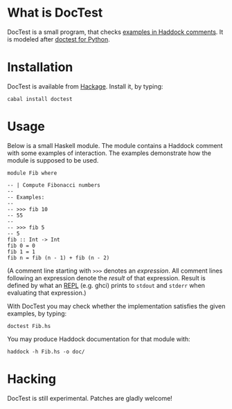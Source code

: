 What is DocTest
===============

DocTest is a small program, that checks
[examples in Haddock comments](http://www.haskell.org/haddock/doc/html/ch03s08.html#id566093).
It is modeled after
[doctest for Python](http://docs.python.org/library/doctest.html).



Installation
============

DocTest is available from
[Hackage](http://hackage.haskell.org/cgi-bin/hackage-scripts/package/DocTest).
Install it, by typing:

    cabal install doctest


Usage
=====

Below is a small Haskell module.
The module contains a Haddock comment with some examples of interaction.
The examples demonstrate how the module is supposed to be used.

    module Fib where

    -- | Compute Fibonacci numbers
    --
    -- Examples:
    --
    -- >>> fib 10
    -- 55
    --
    -- >>> fib 5
    -- 5
    fib :: Int -> Int
    fib 0 = 0
    fib 1 = 1
    fib n = fib (n - 1) + fib (n - 2)

(A comment line starting with `>>>` denotes an _expression_.
All comment lines following an expression denote the _result_ of that expression.
Result is defined by what an
[REPL](http://en.wikipedia.org/wiki/Read-eval-print_loop) (e.g. ghci)
prints to `stdout` and `stderr` when evaluating that expression.)

With DocTest you may check whether the implementation satisfies the given examples, by typing:

    doctest Fib.hs

You may produce Haddock documentation for that module with:

    haddock -h Fib.hs -o doc/


Hacking
=======

DocTest is still experimental.
Patches are gladly welcome!
